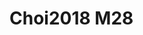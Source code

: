 <a name="material" />

# Choi2018 M28
<script type="application/ld+json">
  {
    "@context": "https://schema.org/",
    "@type": "ChemicalSubstance",
    "http://purl.org/dc/terms/conformsTo":
      {
        "@type": "CreativeWork",
        "@id": "https://bioschemas.org/profiles/ChemicalSubstance/0.4-RELEASE/"
      },
    "@id": "https://egonw.github.io/nanowiki/nanowiki539.html#material",
    "name": "Choi2018 M28",
    "sameAs: "http://127.0.0.1/mediawiki/index.php/Special:URIResolver/Choi2018_M28"
  }
</script>

